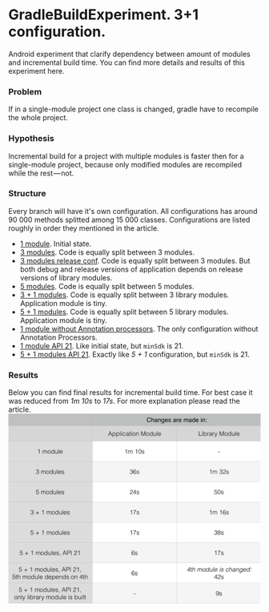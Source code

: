 # GradleBuildExperiment. 3+1 configuration.
Android experiment that clarify dependency between amount of modules and incremental build time.
You can find more details and results of this experiment here.

### Problem
If in a single-module project one class is changed, gradle have to recompile the whole project.

### Hypothesis
Incremental build for a project with multiple modules is faster then for a single-module project, because only modified modules are recompiled while the rest — not.

### Structure
Every branch will have it's own configuration. All configurations has around 90 000 methods splitted among 15 000 classes.
Configurations are listed roughly in order they mentioned in the article.
* [1 module](https://github.com/NikitaKozlov/GradleBuildExperiment/tree/1module). Initial state.
* [3 modules](https://github.com/NikitaKozlov/GradleBuildExperiment/tree/3modules). Code is equally split between 3 modules.
* [3 modules release conf](https://github.com/NikitaKozlov/GradleBuildExperiment/tree/3modules_releaseconf). Code is equally split between 3 modules. But both debug and release versions of application depends on release versions of library modules.
* [5 modules](https://github.com/NikitaKozlov/GradleBuildExperiment/tree/5modules). Code is equally split between 5 modules.
* [3 + 1 modules](https://github.com/NikitaKozlov/GradleBuildExperiment/tree/3+1modules). Code is equally split between 3 library modules. Application module is tiny.
* [5 + 1 modules](https://github.com/NikitaKozlov/GradleBuildExperiment/tree/5+1modules). Code is equally split between 5 library modules. Application module is tiny.
* [1 module without Annotation processors](https://github.com/NikitaKozlov/GradleBuildExperiment/tree/1module-apt). The only configuration without Annotation Processors.
* [1 module API 21](https://github.com/NikitaKozlov/GradleBuildExperiment/tree/1module_api21). Like initial state, but `minSdk` is 21.
* [5 + 1 modules API 21](https://github.com/NikitaKozlov/GradleBuildExperiment/tree/5%2B1modules_api21). Exactly like *5 + 1* configuration, but `minSdk` is 21.

### Results
Below you can find final results for incremental build time. For best case it was reduced from *1m 10s* to *17s*. For more explanation please read the article.
![Results](final_results.jpg)




